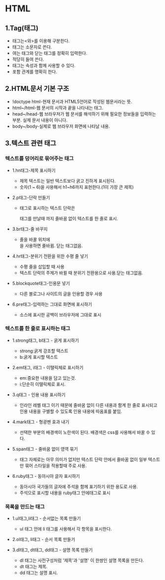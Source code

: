 # HTML
## 1.Tag(태그)
- 태그는<와>를 이용해 구분한다.
- 태그는 소문자로 쓴다.
- 여는 태그와 닫는 태그를 정확히 입력한다.
- 적당히 들여 쓴다.
- 태그는 속성과 함께 사용할 수 있다.
- 포함 관계를 명확히 한다.

## 2.HTML문서 기본 구조
- !doctype html-현재 문서과 HTML5언어로 작성된 웹문서라는 뜻.
- html~/html-웹 문서의 시작과 끝을 나타내는 태그.
- head~/head-웹 브라우저가 웹 문서를 해석하기 위해 필요한 정보들을 입력하는 부분. 실제 문서 내용이 아니다.
- body~/body-실제로 웹 브라우저 화면에 나타날 내용.

## 3.텍스트 관련 태그
### 텍스트를 덩어리로 묶어주는 태그

  - 1.hn태그-제목 표시하기
    - 제목 텍스트는 일반 텍스트보다 굵고 진하게 표시된다.
    - 숫자(1 ~ 6)을 사용해서 h1~h6까지 표현한다.(1이 가장 큰 제목)
  
  - 2.p태그-단락 만들기
    - <p>태그로 표시하는 텍스트 단락은 </p>태그를 만날때 까지 줄바꿈 없이 텍스트를 한 줄로 표시.
   
  - 3.br태그-줄 바꾸지
    - 줄을 바꿀 위치에 <br>을 사용하면 줄바뀜. 닫는 태그없음.
  
  - 4.hr태그-분위기 전환을 위한 수평 줄 넣기
    - 수평 줄을 삽입할 때 사용
    - 텍스트 단락의 주제가 바뀔 때 분위기 전환용으로 사용.닫는 태그없음.

  - 5.blockquote태그-인용문 넣기
    - 다른 블로그나 사이트의 글을 인용할 경우 사용

  - 6.pre태그-입력하는 그대로 화면에 표시하기
    - 소스에 표시한 공백이 브라우저에 그대로 표시

### 텍스트를 한 줄로 표시하는 태그

  - 1.strong태그, b태그 - 굵게 표시하기
    - strong:굵게 강조할 텍스트
    - b:굵게 표시할 텍스트
   
   - 2.em태그, i태그 - 이탤릭체로 표시하기
     - em:중요한 내용을 담고 있는것.
     - i:단순히 이탤릭체로 표시.
  
   - 3.q태그 - 인용 내용 표시하기
     - 인라인 레벨 태그 이기 때문에 줄바꿈 없이 다른 내용과 함계 한 줄로 표시되고 인용 내용을 구별할 수 있도록 인용 내용에 따옴표를 붙임.
   
   - 4.mark태그 - 형광펜 효과 내기
     - 선택한 부분의 배경색이 노란색이 된다. 배경색은 css를 사용해서 바꿀 수 있다.
   
   - 5.span태그 - 줄바꿈 없이 영역 묶기
     - 태그 자체로는 아무 의미가 없지만 텍스트 단락 안에서 줄바꿈 없이 일부 텍스트만 묶어 스타일을 적용할때 주로 사용.
   
   - 6.ruby태그 - 동아시아 글자 표시하기
     - 동아시아 국가들의 글자에 주석을 함께 표기하기 위한 용도로 사용.
     - 주석으로 표시할 내용을 ruby태그 안에<rt>태그로 표시

### 목록을 만드는 태그
   - 1.ul태그,li태그 - 순서없는 목록 만들기
     - ul 태그 안에 li 태그를 사용해서 각 항목을 표시한다.
    
   - 2.ol태그, li태그 - 순서 목록 만들기
     
   - 3.dl태그, dt태그, dd태그 - 설명 목록 만들기
     - dl 태그는 사전구성처럼 '제목'과 '설명' 이 한쌍인 설명 목록을 만든다.
     - dt 태그는 제목.
     - dd 태그는 설명 표시.
